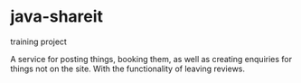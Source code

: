 # java-shareit
training project

A service for posting things, booking them, as well as creating enquiries for things not on the site. With the functionality of leaving reviews.
